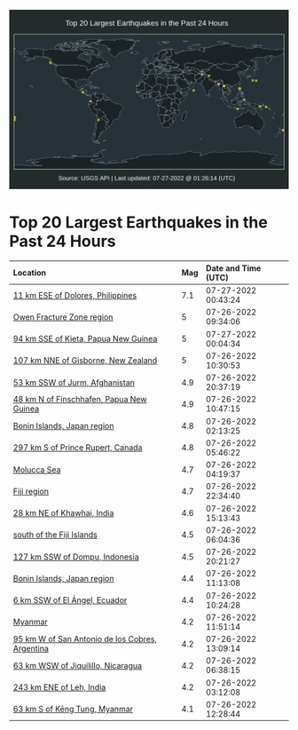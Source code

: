 ![Map](./map.png)

# Top 20 Largest Earthquakes in the Past 24 Hours

| Location | Mag | Date and Time (UTC) |
|:---|:---|:---|
| [11 km ESE of Dolores, Philippines](https://earthquake.usgs.gov/earthquakes/eventpage/us6000i5rd) | 7.1 | 07-27-2022 00:43:24 |
| [Owen Fracture Zone region](https://earthquake.usgs.gov/earthquakes/eventpage/us7000hti9) | 5 | 07-26-2022 09:34:06 |
| [94 km SSE of Kieta, Papua New Guinea](https://earthquake.usgs.gov/earthquakes/eventpage/us6000i5r2) | 5 | 07-27-2022 00:04:34 |
| [107 km NNE of Gisborne, New Zealand](https://earthquake.usgs.gov/earthquakes/eventpage/us7000htid) | 5 | 07-26-2022 10:30:53 |
| [53 km SSW of Jurm, Afghanistan](https://earthquake.usgs.gov/earthquakes/eventpage/us6000i5pp) | 4.9 | 07-26-2022 20:37:19 |
| [48 km N of Finschhafen, Papua New Guinea](https://earthquake.usgs.gov/earthquakes/eventpage/us7000htii) | 4.9 | 07-26-2022 10:47:15 |
| [Bonin Islands, Japan region](https://earthquake.usgs.gov/earthquakes/eventpage/us7000htgj) | 4.8 | 07-26-2022 02:13:25 |
| [297 km S of Prince Rupert, Canada](https://earthquake.usgs.gov/earthquakes/eventpage/us7000hth5) | 4.8 | 07-26-2022 05:46:22 |
| [Molucca Sea](https://earthquake.usgs.gov/earthquakes/eventpage/us7000htgy) | 4.7 | 07-26-2022 04:19:37 |
| [Fiji region](https://earthquake.usgs.gov/earthquakes/eventpage/us6000i5qg) | 4.7 | 07-26-2022 22:34:40 |
| [28 km NE of Khawhai, India](https://earthquake.usgs.gov/earthquakes/eventpage/us7000htji) | 4.6 | 07-26-2022 15:13:43 |
| [south of the Fiji Islands](https://earthquake.usgs.gov/earthquakes/eventpage/us7000hthn) | 4.5 | 07-26-2022 06:04:36 |
| [127 km SSW of Dompu, Indonesia](https://earthquake.usgs.gov/earthquakes/eventpage/us6000i5pi) | 4.5 | 07-26-2022 20:21:27 |
| [Bonin Islands, Japan region](https://earthquake.usgs.gov/earthquakes/eventpage/us7000htij) | 4.4 | 07-26-2022 11:13:08 |
| [6 km SSW of El Ángel, Ecuador](https://earthquake.usgs.gov/earthquakes/eventpage/us7000htic) | 4.4 | 07-26-2022 10:24:28 |
| [Myanmar](https://earthquake.usgs.gov/earthquakes/eventpage/us7000htil) | 4.2 | 07-26-2022 11:51:14 |
| [95 km W of San Antonio de los Cobres, Argentina](https://earthquake.usgs.gov/earthquakes/eventpage/us7000htj2) | 4.2 | 07-26-2022 13:09:14 |
| [63 km WSW of Jiquilillo, Nicaragua](https://earthquake.usgs.gov/earthquakes/eventpage/us7000hthd) | 4.2 | 07-26-2022 06:38:15 |
| [243 km ENE of Leh, India](https://earthquake.usgs.gov/earthquakes/eventpage/us7000htgq) | 4.2 | 07-26-2022 03:12:08 |
| [63 km S of Kēng Tung, Myanmar](https://earthquake.usgs.gov/earthquakes/eventpage/us7000htiv) | 4.1 | 07-26-2022 12:28:44 |
